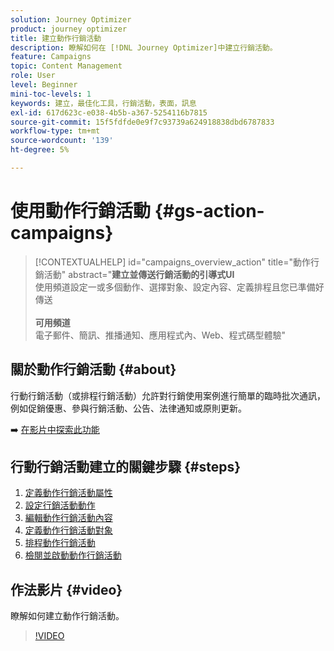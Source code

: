 ```yaml
---
solution: Journey Optimizer
product: journey optimizer
title: 建立動作行銷活動
description: 瞭解如何在 [!DNL Journey Optimizer]中建立行銷活動。
feature: Campaigns
topic: Content Management
role: User
level: Beginner
mini-toc-levels: 1
keywords: 建立，最佳化工具，行銷活動，表面，訊息
exl-id: 617d623c-e038-4b5b-a367-5254116b7815
source-git-commit: 15f5fdfde0e9f7c93739a624918838dbd6787833
workflow-type: tm+mt
source-wordcount: '139'
ht-degree: 5%

---
```



# 使用動作行銷活動 {#gs-action-campaigns}

>[!CONTEXTUALHELP]
>id="campaigns_overview_action"
>title="動作行銷活動"
>abstract="**建立並傳送行銷活動的引導式UI**<br/>&#x200B;使用頻道設定一或多個動作、選擇對象、設定內容、定義排程且您已準備好傳送&#x200B;<br/><br/>**可用頻道**<br/>&#x200B;電子郵件、簡訊、推播通知、應用程式內、Web、程式碼型體驗"

## 關於動作行銷活動 {#about}

行動行銷活動（或排程行銷活動）允許對行銷使用案例進行簡單的臨時批次通訊，例如促銷優惠、參與行銷活動、公告、法律通知或原則更新。

➡️ [在影片中探索此功能](#video)

## 行動行銷活動建立的關鍵步驟 {#steps}

1. [定義動作行銷活動屬性](campaign-properties.md)
1. [設定行銷活動動作](campaign-action.md)
1. [編輯動作行銷活動內容](campaign-content.md)
1. [定義動作行銷活動對象](campaign-audience.md)
1. [排程動作行銷活動](campaign-schedule.md)
1. [檢閱並啟動動作行銷活動](review-activate-campaign.md)

## 作法影片 {#video}

瞭解如何建立動作行銷活動。

>[!VIDEO](https://video.tv.adobe.com/v/346680?quality=12)

